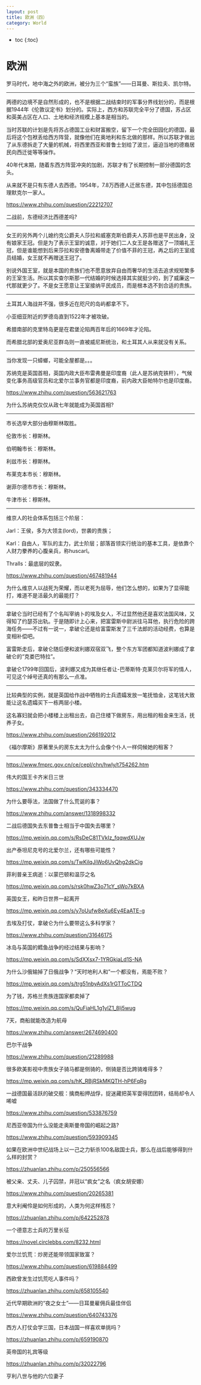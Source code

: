 ```yaml
---
layout: post
title: 欧洲（四）
category: World 
---
```


* toc
{:toc}

# 欧洲

罗马时代，地中海之外的欧洲，被分为三个“蛮族”——日耳曼、斯拉夫、凯尔特。

---

两德的边境不是自然形成的，也不是根据二战结束时的军事分界线划分的，而是根据1944年《伦敦议定书》划分的。实际上，西方和苏联完全平分了德国，苏占区和英美占区在人口、土地和经济规模上基本是相当的。

当时苏联的计划是先将苏占德国工业和财富搬空，留下一个完全田园化的德国，最后将这个包袱丢给西方阵营，就像他们在奥地利和东北做的那样。所以苏联才做出了从东德拆走了大量的机械，将西里西亚和普鲁士划给了波兰，逼迫当地的德裔居民向西迁徙等等操作。

40年代末期，随着东西方阵营冲突的加剧，苏联才有了长期控制一部分德国的念头。

从来就不是只有东德人去西德。1954年，7.8万西德人迁居东德，其中包括德国总理默克尔一家人。

https://www.zhihu.com/question/22212707

二战前，东德经济比西德差吗?

---

女王的另外两个儿媳约克公爵夫人莎拉和威塞克斯伯爵夫人苏菲也是平民出身，没有娘家王冠。但是为了表示王室的诚意，对于她们二人女王是各赠送了一顶婚礼王冠，但是谁能想到后来莎拉和安德鲁离婚带走了价值不菲的王冠，再之后的王室成员结婚，女王就不再赠送王冠了。

别说外国王室，就是本国的贵族们也不愿意放弃自由而奢华的生活去追求规矩繁多的王室生活。所以其实查尔斯那一代结婚的时候选择其实就挺少的，到了威廉这一代那就更少了。不是女王愿意让王室接纳平民成员，而是根本选不到合适的贵族。

---

土耳其人海战并不强，很多近在咫尺的岛屿都拿不下。

小亚细亚附近的罗德岛直到1522年才被攻破。

希腊南部的克里特岛更是在君堡沦陷两百年后的1669年才沦陷。

而希腊北部的爱奥尼亚群岛则一直被威尼斯统治，和土耳其人从来就没有关系。

---

当你发现一只蟑螂，可能全屋都是。。。

苏纳克是英国首相，英国内政大臣布雷弗曼是印度裔（此人是苏纳克铁杆），气候变化事务高级官员和北爱尔兰事务官都是印度裔，前内政大臣帕特尔也是印度裔。

https://www.zhihu.com/question/563621763

为什么苏纳克仅仅从政七年就能成为英国首相?

---

市长选举大部分由穆斯林取胜。

伦敦市长：穆斯林。

​伯明翰市长：穆斯林。

​利兹市长：穆斯林。

​布莱克本市长：穆斯林。

​谢菲尔德市市长：穆斯林。

​牛津市长：穆斯林。

---

维京人的社会体系包括三个阶层：

Jarl：王侯，多为大领主(lord)，世袭的贵族；

Karl：自由人，军队的主力，武士阶层；部落首领实行统治的基本工具，是依靠个人财力豢养的心腹亲兵，称huscarl。

Thralls：最底层的奴隶。

https://www.zhihu.com/question/467481944

为什么维京人以战死为荣耀，而以老死为屈辱，他们怎么想的，如果为了显得能打，难道不是活最久的最能打？

---

拿破仑当时已经有了个名叫宰纳卜的埃及女人，不过显然他还是喜欢法国风味，又得知了约瑟芬出轨。于是随即计上心来，把富雷斯中尉派往马耳他，执行危险的跨海任务——不过有一说一，拿破仑还是给富雷斯发了三千法郎的活动经费，也算是变相补偿吧。

富雷斯走后，拿破仑随后便和波利娜双宿双飞，整个东方军团都知道波利娜成了拿破仑的“克娄巴特拉”。

拿破仑1799年回国后，波利娜又成为其继任者让-巴蒂斯特·克莱贝尔将军的情人，可见这个绰号还真的有那么一点准。

---

比较典型的实例，就是英国给作战中牺牲的士兵遗孀发放一笔抚恤金，这笔钱大致能让这名遗孀买下一栋两层小楼。

这名寡妇就会把小楼楼上出租出去，自己住楼下做房东，用出租的租金来生活，抚养子女。

https://www.zhihu.com/question/266192012

《福尔摩斯》原著里头的房东太太为什么会像个仆人一样伺候她的租客？

---

https://www.fmprc.gov.cn/ce/cepl/chn/hwly/t754262.htm

伟大的国王卡齐米日三世

https://www.zhihu.com/question/343334470

为什么要辱法，法国做了什么荒诞的事？

https://www.zhihu.com/answer/1318998332

二战后德国失去东普鲁士相当于中国失去哪里？

https://mp.weixin.qq.com/s/RsDeC81TVkIz_fqqwdXUJw

出产泰坦尼克号的北爱尔兰，还有哪些可能性？

https://mp.weixin.qq.com/s/TwKilqJiWo6UvQhg2dkCig

菲利普亲王病逝：以蒙巴顿和温莎之名

https://mp.weixin.qq.com/s/rsk0hwZ3o71cY_sWo7kBXA

英国女王，和昨日世界一起离开

https://mp.weixin.qq.com/s/y7oUufw8eXu6Ey4EaATE-g

去埃及打仗，拿破仑为什么要带这么多科学家？

https://www.zhihu.com/question/31646175

冰岛与英国的鳕鱼战争的经过结果与影响？

https://mp.weixin.qq.com/s/SdXXsx7-1YRGkiaLd1S-NA

为什么沙俄输掉了日俄战争？“天时地利人和”一个都没有，焉能不败？

https://mp.weixin.qq.com/s/trg51nbyAdXs1rGTToCTDQ

为了钱，苏格兰贵族连国家都卖掉了

https://mp.weixin.qq.com/s/QuFiaHL1g1ylZ1_8lj5wug

7天，商船就能改造为航母

https://www.zhihu.com/answer/2674690400

巴尔干战争

https://www.zhihu.com/question/21289988

很多欧美影视中贵族女子骑马都是侧骑的，侧骑是否比跨骑难得多？

https://mp.weixin.qq.com/s/hK_RBjRSkMKQTH-hP6FqRg

一战德国最活跃的破交舰：擒商船押战俘，捉迷藏把英军耍得团团转，结局却令人唏嘘

https://www.zhihu.com/question/533876759

尼西亚帝国为什么没能走奥斯曼帝国的崛起之路?

https://www.zhihu.com/question/593909345

如果在欧洲中世纪战场上以一己之力斩杀100名敌国士兵，那么在战后能够得到什么样的封赏？

https://zhuanlan.zhihu.com/p/250556566

被父亲、丈夫、儿子囚禁，并冠以“疯女”之名（疯女胡安娜）

https://www.zhihu.com/question/20265381

意大利阉伶是如何形成的，人类为何这样残忍？

https://zhuanlan.zhihu.com/p/642252878

一个德意志士兵的万里长征

https://novel.circlebbs.com/8232.html

爱尔兰饥荒：炒房还能带领国家致富？

https://www.zhihu.com/question/619884499

西欧曾发生过饥荒吃人事件吗？

https://zhuanlan.zhihu.com/p/658105540

近代早期欧洲的“夜之女士”——日耳曼雇佣兵最佳伴侣

https://www.zhihu.com/question/640743376

西方人打仗会学三国，日本战国一样喜欢单挑吗？

https://zhuanlan.zhihu.com/p/659190870

英帝国的礼宾等级

https://zhuanlan.zhihu.com/p/32022796

亨利八世与他的六位妻子
